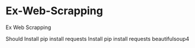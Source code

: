 # Ex-Web-Scrapping
Ex Web Scrapping

Should Install pip install requests
       Install pip install requests beautifulsoup4
       

